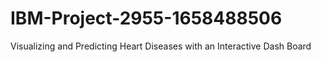 # IBM-Project-2955-1658488506
Visualizing and Predicting Heart Diseases with an Interactive Dash Board
